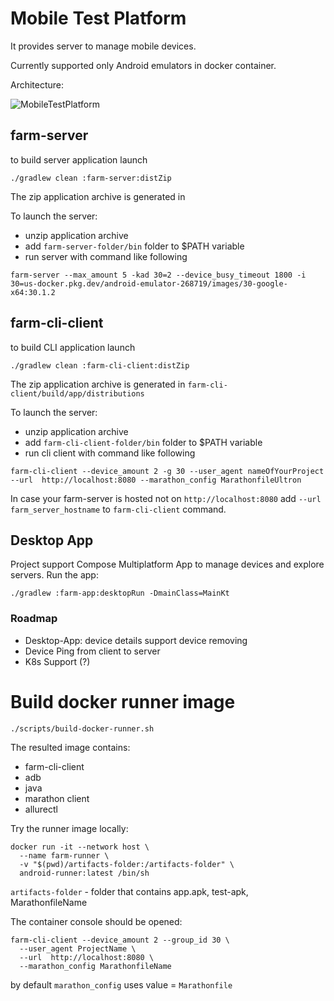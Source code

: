 # Mobile Test Platform

It provides server to manage mobile devices. 

Currently supported only Android emulators in docker container.

Architecture:

![MobileTestPlatform](https://github.com/open-tool/mobile-test-platform/assets/12834123/268114d6-1f0d-4f82-9cb8-b9428dea2853)

## farm-server

to build server application launch

```shell
./gradlew clean :farm-server:distZip
```
The zip application archive is generated in `
`

To launch the server:
- unzip application archive 
- add `farm-server-folder/bin` folder to $PATH variable
- run server with command like following
```shell
farm-server --max_amount 5 -kad 30=2 --device_busy_timeout 1800 -i 30=us-docker.pkg.dev/android-emulator-268719/images/30-google-x64:30.1.2
```

## farm-cli-client

to build CLI application launch

```shell
./gradlew clean :farm-cli-client:distZip
```
The zip application archive is generated in `farm-cli-client/build/app/distributions`

To launch the server:
- unzip application archive
- add `farm-cli-client-folder/bin` folder to $PATH variable
- run cli client with command like following
```shell
farm-cli-client --device_amount 2 -g 30 --user_agent nameOfYourProject --url  http://localhost:8080 --marathon_config MarathonfileUltron
```

In case your farm-server is hosted not on `http://localhost:8080` add `--url farm_server_hostname` to `farm-cli-client` command.

## Desktop App

Project support Compose Multiplatform App to manage devices and explore servers. Run the app:

```shell
./gradlew :farm-app:desktopRun -DmainClass=MainKt
```

### Roadmap

- Desktop-App: device details support device removing 
- Device Ping from client to server
- K8s Support (?)

# Build docker runner image

```shell
./scripts/build-docker-runner.sh
```
The resulted image contains:
- farm-cli-client
- adb
- java
- marathon client
- allurectl

Try the runner image locally:
```shell
docker run -it --network host \
  --name farm-runner \
  -v "$(pwd)/artifacts-folder:/artifacts-folder" \
  android-runner:latest /bin/sh
```
`artifacts-folder` - folder that contains app.apk, test-apk, MarathonfileName

The container console should be opened:

```shell
farm-cli-client --device_amount 2 --group_id 30 \
  --user_agent ProjectName \
  --url  http://localhost:8080 \
  --marathon_config MarathonfileName
```

by default `marathon_config` uses value = `Marathonfile`